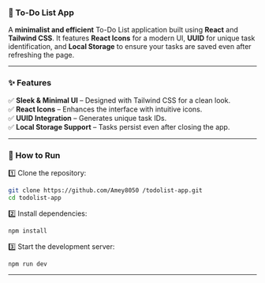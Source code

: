 ### 📌 To-Do List App  

A **minimalist and efficient** To-Do List application built using **React** and **Tailwind CSS**. It features **React Icons** for a modern UI, **UUID** for unique task identification, and **Local Storage** to ensure your tasks are saved even after refreshing the page.  

---

### ✨ Features  
✅ **Sleek & Minimal UI** – Designed with Tailwind CSS for a clean look.  
✅ **React Icons** – Enhances the interface with intuitive icons.  
✅ **UUID Integration** – Generates unique task IDs.  
✅ **Local Storage Support** – Tasks persist even after closing the app.  

---

### 🚀 How to Run  
1️⃣ Clone the repository:  
   ```bash
   git clone https://github.com/Amey8050 /todolist-app.git
   cd todolist-app
   ```  
2️⃣ Install dependencies:  
   ```bash
   npm install
   ```  
3️⃣ Start the development server:  
   ```bash
   npm run dev
   ```  

---
